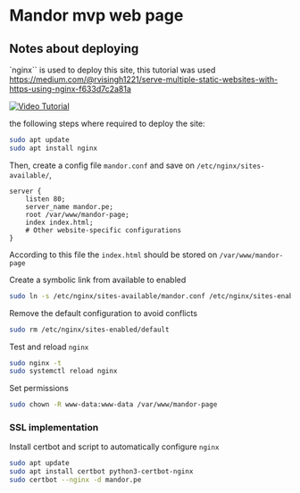 # Mandor mvp web page

## Notes about deploying

`nginx`` is used to deploy this site, this tutorial was used
https://medium.com/@rvisingh1221/serve-multiple-static-websites-with-https-using-nginx-f633d7c2a81a

[![Video Tutorial](https://img.youtube.com/vi/8MSbxjl0r3A/0.jpg)](https://www.youtube.com/watch?v=8MSbxjl0r3A)

the following steps where required to deploy the site:

```bash
sudo apt update
sudo apt install nginx
```

Then, create a config file `mandor.conf` and save on `/etc/nginx/sites-available/`,

```
server {
    listen 80;
    server_name mandor.pe;
    root /var/www/mandor-page;
    index index.html;
    # Other website-specific configurations
}
```

According to this file the `index.html` should be stored on `/var/www/mandor-page`

Create a symbolic link from available to enabled

```bash
sudo ln -s /etc/nginx/sites-available/mandor.conf /etc/nginx/sites-enabled/
```

Remove the default configuration to avoid conflicts

```bash
sudo rm /etc/nginx/sites-enabled/default
```

Test and reload `nginx`

```bash
sudo nginx -t
sudo systemctl reload nginx
```

Set permissions

```bash
sudo chown -R www-data:www-data /var/www/mandor-page
```

### SSL implementation

Install certbot and script to automatically configure `nginx`

```bash
sudo apt update
sudo apt install certbot python3-certbot-nginx
sudo certbot --nginx -d mandor.pe
```
